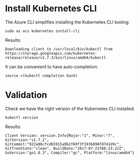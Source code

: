 # Install Kubernetes CLI

The Azure CLI simplifies installing the Kubernetes CLI tooling:

```
sudo az acs kubernetes install-cli
```

Results:

```
Downloading client to /usr/local/bin/kubectl from https://storage.googleapis.com/kubernetes-release/release/v1.7.3/bin/linux/amd64/kubectl
```

It can be convenient to have auto-completion:

```
source <(kubectl completion bash)
```

# Validation

Check we have the right version of the Kubernetes CLI installed.

```
kubectl version
```

Results:

```
Client Version: version.Info{Major:"1", Minor:"7", GitVersion:"v1.7.2", GitCommit:"922a86cfcd65915a9b2f69f3f193b8907d741d9c", GitTreeState:"clean", BuildDate:"2017-07-21T08:23:22Z", GoVersion:"go1.8.3", Compiler:"gc", Platform:"linux/amd64"}
```

